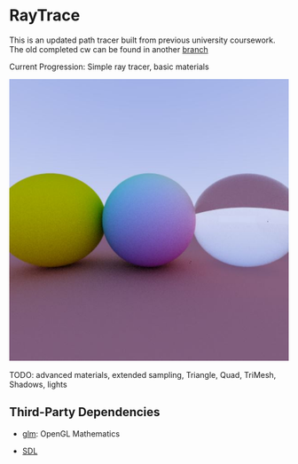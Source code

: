 # RayTrace

This is an updated path tracer built from previous university coursework.
The old completed cw can be found in another [branch](https://github.com/ndrewfrost/RayTrace/tree/old_cw)

Current Progression:
Simple ray tracer, basic materials

![Example Image](examples/example.JPG)

TODO:
advanced materials, extended sampling, Triangle, Quad, TriMesh,
Shadows, lights

## Third-Party Dependencies

- [glm](https://github.com/g-truc/glm): OpenGL Mathematics

- [SDL](https://www.libsdl.org/)
